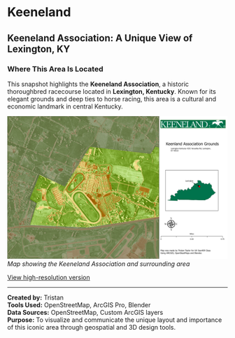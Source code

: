 # Keeneland

## Keeneland Association: A Unique View of Lexington, KY
### Where This Area Is Located

This snapshot highlights the **Keeneland Association**, a historic thoroughbred racecourse located in **Lexington, Kentucky**. Known for its elegant grounds and deep ties to horse racing, this area is a cultural and economic landmark in central Kentucky.

![Aerial View of Keeneland Association](Lab7_Map.jpg)  
*Map showing the Keeneland Association and surrounding area*

[View high-resolution version](PDF_Lab7.pdf)

---

**Created by:** Tristan  
**Tools Used:** OpenStreetMap, ArcGIS Pro, Blender  
**Data Sources:** OpenStreetMap, Custom ArcGIS layers  
**Purpose:** To visualize and communicate the unique layout and importance of this iconic area through geospatial and 3D design tools.
